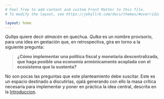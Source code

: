 ```yaml
---
# Feel free to add content and custom Front Matter to this file.
# To modify the layout, see https://jekyllrb.com/docs/themes/#overriding-theme-defaults

layout: home
---
```


_Qullqa_ quiere decir _almacén_ en quechua. _Qulka_ es un nombre provisorio, para una idea en gestación que, en retrospectiva, gira en torno a la siguiente pregunta:

> **¿Cómo implementar una política fiscal y monetaria descentralizada, que haga posible una economía armónicamente acoplada con el ecosistema que la sustenta?**

No son pocas las preguntas que este planteamiento debe suscitar. Este es un espacio destinado a discutirlas, ojalá generando con ello la masa crítica necesaria para implementar y poner en práctica la idea central, descrita en la [Introduccion](about/).
